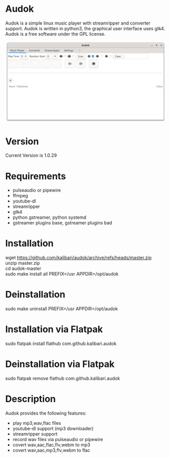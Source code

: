 Audok
======
Audok is a simple linux music player with streamripper and converter support. Audok is written in python3, the graphical user interface uses gtk4. Audok is a free software under the GPL license.

![Screenshot](https://github.com/kalibari/audok/blob/master/audok/screenshot.png)


Version
======
Current Version is 1.0.29


Requirements
======
- pulseaudio or pipewire
- ffmpeg
- youtube-dl
- streamripper
- gtk4
- python gstreamer, python systemd
- gstreamer plugins base, gstreamer plugins bad


Installation
======
wget https://github.com/kalibari/audok/archive/refs/heads/master.zip<br/>
unzip master.zip<br/>
cd audok-master<br/>
sudo make install all PREFIX=/usr APPDIR=/opt/audok<br/>


Deinstallation
======
sudo make uninstall PREFIX=/usr APPDIR=/opt/audok<br/>


Installation via Flatpak
======
sudo flatpak install flathub com.github.kalibari.audok<br/>


Deinstallation via Flatpak
======
sudo flatpak remove flathub com.github.kalibari.audok<br/>



Description
======
Audok provides the following features:
- play mp3,wav,flac files
- youtube-dl support (mp3 downloader)
- streamripper support
- record wav files via pulseaudio or pipewire
- covert wav,aac,flac,flv,webm to mp3
- covert wav,aac,mp3,flv,webm to flac
